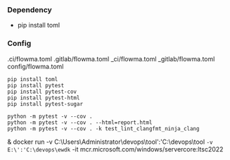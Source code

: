 


### Dependency
- pip install toml

### Config
.ci/flowma.toml
.gitlab/flowma.toml
_ci/flowma.toml
_gitlab/flowma.toml
config/flowma.toml


```
pip install toml
pip install pytest
pip install pytest-cov
pip install pytest-html
pip install pytest-sugar

```


```
python -m pytest -v --cov .
python -m pytest -v --cov . --html=report.html 
python -m pytest -v --cov . -k test_lint_clangfmt_ninja_clang
```



& docker run -v C:\Users\Administrator\devops\tool':'C:\devops\tool `
             -v E:\':'C:\devops\ewdk `
             -it mcr.microsoft.com/windows/servercore:ltsc2022